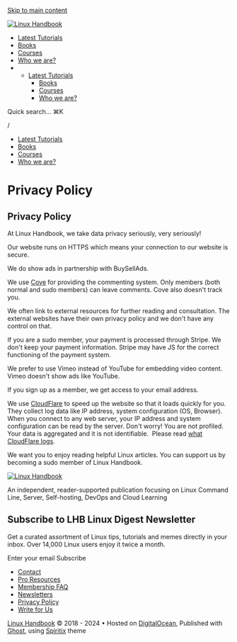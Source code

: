                                        

[Skip to main content](#main)

[![Linux Handbook](https://linuxhandbook.com/content/images/2021/08/linux-handbook-cover.png)](https://linuxhandbook.com/)

* [Latest Tutorials](https://linuxhandbook.com/latest/)
* [Books](https://linuxhandbook.com/ebooks/)
* [Courses](https://linuxhandbook.com/courses/)
* [Who we are?](https://linuxhandbook.com/about/)
* * [Latest Tutorials](https://linuxhandbook.com/latest/)
    * [Books](https://linuxhandbook.com/ebooks/)
    * [Courses](https://linuxhandbook.com/courses/)
    * [Who we are?](https://linuxhandbook.com/about/)

[](https://twitter.com/linuxhandbook "Twitter")[](https://www.facebook.com/linuxhandbook "Facebook")

Quick search... ⌘K

/

* [Latest Tutorials](https://linuxhandbook.com/latest/)
* [Books](https://linuxhandbook.com/ebooks/)
* [Courses](https://linuxhandbook.com/courses/)
* [Who we are?](https://linuxhandbook.com/about/)

[](https://twitter.com/linuxhandbook "Twitter")[](https://www.facebook.com/linuxhandbook "Facebook")

Privacy Policy
==============

Privacy Policy
--------------

At Linux Handbook, we take data privacy seriously, very seriously!

Our website runs on HTTPS which means your connection to our website is secure.

We do show ads in partnership with BuySellAds.

We use [Cove](https://cove.chat/) for providing the commenting system. Only members (both normal and sudo members) can leave comments. Cove also doesn't track you.

We often link to external resources for further reading and consultation. The external websites have their own privacy policy and we don't have any control on that.

If you are a sudo member, your payment is processed through Stripe. We don't keep your payment information. Stripe may have JS for the correct functioning of the payment system.

We prefer to use Vimeo instead of YouTube for embedding video content. Vimeo doesn't show ads like YouTube.

If you sign up as a member, we get access to your email address.

We use [CloudFlare](https://www.cloudflare.com/) to speed up the website so that it loads quickly for you. They collect log data like IP address, system configuration (OS, Browser). When you connect to any web server, your IP address and system configuration can be read by the server. Don't worry! You are not profiled. Your data is aggregated and it is not identifiable.  Please read [what CloudFlare logs](https://blog.cloudflare.com/what-cloudflare-logs/).

We want you to enjoy reading helpful Linux articles. You can support us by becoming a sudo member of Linux Handbook.

[![Linux Handbook](https://linuxhandbook.com/content/images/2021/08/linux-handbook-cover.png)](https://linuxhandbook.com/)

An independent, reader-supported publication focusing on Linux Command Line, Server, Self-hosting, DevOps and Cloud Learning

Subscribe to LHB Linux Digest Newsletter
----------------------------------------

Get a curated assortment of Linux tips, tutorials and memes directly in your inbox. Over 14,000 Linux users enjoy it twice a month.

Enter your email Subscribe

* [Contact](https://linuxhandbook.com/contact/)
* [Pro Resources](https://linuxhandbook.com/member-resources/)
* [Membership FAQ](https://linuxhandbook.com/membership-faq/)
* [Newsletters](https://linuxhandbook.com/newsletter/)
* [Privacy Policy](https://linuxhandbook.com/privacy-policy/)
* [Write for Us](https://linuxhandbook.com/write-for-us/)

[Linux Handbook](https://linuxhandbook.com/) © 2018 - 2024 • Hosted on [DigitalOcean](https://digitalocean.pxf.io/JzK74r), Published with [Ghost](https://ghost.org/?via=abhishek70), using [Spiritix](https://spiritix.co/?aff=GNoD0) theme

[](https://twitter.com/linuxhandbook "Twitter")[](https://www.facebook.com/linuxhandbook "Facebook")